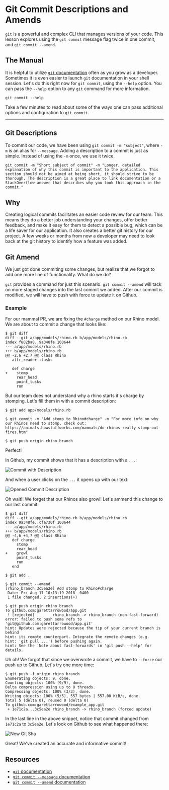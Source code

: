 # Git Commit Descriptions and Amends

`git` is a powerful and complex CLI that manages versions of your code. This lesson explores using the `git commit` message flag twice in one commit, and `git commit --amend`.

## The Manual

It is helpful to utilize [`git` documentation](https://git-scm.com/doc) often as you grow as a developer. Sometimes it is even easier to launch `git` documentation in your shell session. Let's do this right now for `git commit`, using the `--help` option. You can pass the `--help` option to any `git` command for more information.

```
git commit --help
```

Take a few minutes to read about some of the ways one can pass additional options and configuration to `git commit`.

---

## Git Descriptions

To commit our code, we have been using `git commit -m "subject"`, where `-m` is an alias for `--message`. Adding a description to a commit is just as simple. Instead of using the `-m` once, we use it twice.

```
git commit -m "Short subject of commit" -m "Longer, detailed explanation of why this commit is important to the application. This section should not be aimed at being short, it should strive to be thorough. The description is a great place to link documentation or a StackOverflow answer that describes why you took this approach in the commit."
```

## Why

Creating logical commits facilitates an easier code review for our team. This means they do a better job understanding your changes, offer better feedback, and make it easy for them to detect a possible bug, which can be a life saver for our application. It also creates a better git history for our project. A few weeks or months from now a developer may need to look back at the git history to identify how a feature was added.

## Git Amend

We just got done commiting some changes, but realize that we forgot to add one more line of functionality. What do we do?

`git` provides a command for just this scenario. `git commit --amend` will tack on more staged changes into the last commit we added. After our commit is modified, we will have to push with force to update it on Github.

### Example

For our mammal PR, we are fixing the `#charge` method on our Rhino model. We are about to commit a change that looks like:

```
$ git diff
diff --git a/app/models/rhino.rb b/app/models/rhino.rb
index f802ba8..9a348fe 100644
--- a/app/models/rhino.rb
+++ b/app/models/rhino.rb
@@ -2,6 +2,7 @@ class Rhino
   attr_reader :tusks

   def charge
+    stomp
     rear_head
     point_tusks
     run
```

But our team does not understand why a rhino starts it's charge by stomping. Let's fill them in with a commit description:

```
$ git add app/models/rhino.rb

$ git commit -m "Add stomp to Rhino#charge" -m "For more info on why our Rhinos need to stomp, check out: https://animals.howstuffworks.com/mammals/do-rhinos-really-stomp-out-fires.htm"

$ git push origin rhino_branch
```

Perfect!

In Github, my commit shows that it has a description with a `...`:

![Commit with Description](https://raw.githubusercontent.com/powerhome/phrg-git-commit-messages-and-amends/master/commit-with-description.png?raw=true "Commit with Description")

And when a user clicks on the `...` it opens up with our text:

![Opened Commit Description](https://raw.githubusercontent.com/powerhome/phrg-git-commit-messages-and-amends/master/opened-commit-description.png?raw=true "Opened Commit Description")

Oh wait!! We forget that our Rhinos also growl! Let's ammend this change to our last commit:

```
$ git diff
diff --git a/app/models/rhino.rb b/app/models/rhino.rb
index 9a348fe..cfa730f 100644
--- a/app/models/rhino.rb
+++ b/app/models/rhino.rb
@@ -4,6 +4,7 @@ class Rhino
   def charge
     stomp
     rear_head
+    growl
     point_tusks
     run
   end
```

```
$ git add .

$ git commit --amend
[rhino_branch 3c5ea2e] Add stomp to Rhino#charge
 Date: Fri Aug 17 10:13:19 2018 -0400
 1 file changed, 2 insertions(+)

$ git push origin rhino_branch
To github.com:garettarrowood/app.git
 ! [rejected]        rhino_branch -> rhino_branch (non-fast-forward)
error: failed to push some refs to 'git@github.com:garettarrowood/app.git'
hint: Updates were rejected because the tip of your current branch is behind
hint: its remote counterpart. Integrate the remote changes (e.g.
hint: 'git pull ...') before pushing again.
hint: See the 'Note about fast-forwards' in 'git push --help' for details.
```

Uh oh! We forgot that since we overwrote a commit, we have to `--force` our push up to Github. Let's try one more time:

```
$ git push -f origin rhino_branch
Enumerating objects: 9, done.
Counting objects: 100% (9/9), done.
Delta compression using up to 8 threads.
Compressing objects: 100% (3/3), done.
Writing objects: 100% (5/5), 557 bytes | 557.00 KiB/s, done.
Total 5 (delta 0), reused 0 (delta 0)
To github.com:garettarrowood/example_app.git
 + 1e71c2a...3c5ea2e rhino_branch -> rhino_branch (forced update)
```

In the last line in the above snippet, notice that commit changed from `1e71c2a` to `3c5ea2e`. Let's look on Github to see what happened there:

![New Git Sha](https://raw.githubusercontent.com/powerhome/phrg-git-commit-messages-and-amends/master/new-git-sha.png?raw=true "New Git Sha")

Great! We've created an accurate and informative commit!

## Resources

- [`git` documentation](https://git-scm.com/doc)
- [`git commit --message` documentation](https://git-scm.com/docs/git-commit#git-commit--mltmsggt)
- [`git commit --amend` documentation](https://git-scm.com/docs/git-commit#git-commit---amend)

